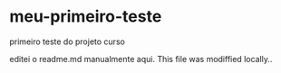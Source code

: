 # meu-primeiro-teste
primeiro teste do projeto curso

editei o readme.md manualmente aqui. This file  was modiffied locally..
